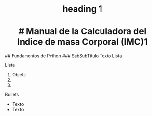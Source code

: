 <center> <h1>heading 1</h1> </center>
<center> <h1># Manual de la Calculadora del Indice de masa Corporal (IMC)1</h1> </center>
## Fundamentos de Python  
### SubSubTitulo
  Texto
  Lista
  
  Lista
  1. Objeto
  2.
  3.

  Bullets
  - Texto
  - Texto
